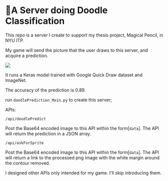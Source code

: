 # 🌈A Server doing Doodle Classification

This repo is a server I create to support my thesis project, Magical Pencil, in NYU ITP.

My game will send the picture that the user draws to this server, and acquire a prediction.

<image src="docs/assets/MagicalPencil-Cover.gif" />

It runs a Keras model trained with Google Quick Draw dataset and ImageNet.

The accuracy of the prediction is 0.89.

run `doodlePrediction_Main.py` to create this server;

APIs:

```
/api/doodlePredict
```

Post the Base64 encoded image to this API within the form[`data`]. The API will return the prediction in a JSON array.

```
/api/askForSprite
```

Post the Base64 encoded image to this API within the form[`data`]. The API will return a link to the processed png image with the white margin around the contour removed.

I designed other APIs only intended for my game. I'll skip introducing them.
